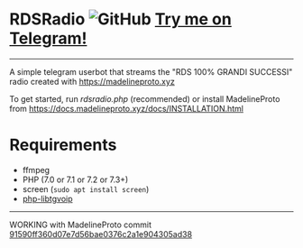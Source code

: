 # RDSRadio ![GitHub](https://img.shields.io/github/license/Gabboxl/RDSRadio.svg) [Try me on Telegram!](https://t.me/RDSRadio)
-----------------------------------
A simple telegram userbot that streams the "RDS 100% GRANDI SUCCESSI" radio created with https://madelineproto.xyz


To get started, run *rdsradio.php* (recommended) or install MadelineProto from https://docs.madelineproto.xyz/docs/INSTALLATION.html

# Requirements

- ffmpeg
- PHP (7.0 or 7.1 or 7.2 or 7.3+)
- screen (`sudo apt install screen`)
- [php-libtgvoip](https://voip.madelineproto.xyz)

----
WORKING with MadelineProto commit [91590ff360d07e7d56bae0376c2a1e904305ad38](https://github.com/danog/MadelineProto/commit/91590ff360d07e7d56bae0376c2a1e904305ad38)
